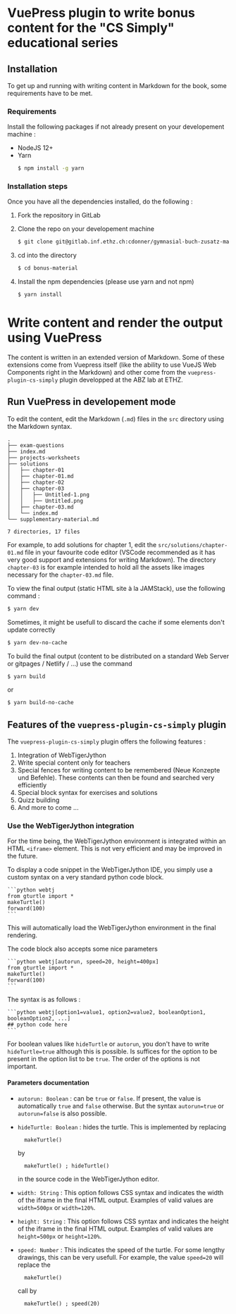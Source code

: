 # VuePress plugin to write bonus content for the "CS Simply" educational series

## Installation

To get up and running with writing content in Markdown for the book, some
requirements have to be met.

### Requirements

Install the following packages if not already present on your developement
machine :

- NodeJS 12+
- Yarn
  ```bash
  $ npm install -g yarn
  ```

### Installation steps

Once you have all the dependencies installed, do the following :

1.  Fork the repository in GitLab
1.  Clone the repo on your developement machine

    ```bash
    $ git clone git@gitlab.inf.ethz.ch:cdonner/gymnasial-buch-zusatz-material-vuepress.git bonus-material
    ```

1.  cd into the directory

    ```bash
    $ cd bonus-material
    ```

1.  Install the npm dependencies (please use yarn and not npm)
    ```bash
    $ yarn install
    ```

# Write content and render the output using VuePress

The content is written in an extended version of Markdown. Some of these
extensions come from Vuepress itself (like the ability to use VueJS Web
Components right in the Markdown) and other come from the
`vuepress-plugin-cs-simply` plugin developped at the ABZ lab at ETHZ.

## Run VuePress in developement mode

To edit the content, edit the Markdown (`.md`) files in the `src` directory
using the Markdown syntax.

```
.
├── exam-questions
├── index.md
├── projects-worksheets
├── solutions
│   ├── chapter-01
│   ├── chapter-01.md
│   ├── chapter-02
│   ├── chapter-03
│   │   ├── Untitled-1.png
│   │   ├── Untitled.png
│   ├── chapter-03.md
│   └── index.md
└── supplementary-material.md

7 directories, 17 files

```

For example, to add solutions for chapter 1, edit the
`src/solutions/chapter-01.md` file in your favourite code editor (VSCode
recommended as it has very good support and extensions for writing Markdown).
The directory `chapter-03` is for example intended to hold all the assets
like images necessary for the `chapter-03.md` file.

To view the final output (static HTML site à la JAMStack), use the following
command :

```bash
$ yarn dev
```

Sometimes, it might be usefull to discard the cache if some elements don't
update correctly

```bash
$ yarn dev-no-cache
```

To build the final output (content to be distributed on a standard Web Server or
gitpages / Netlify / ...) use the command

```bash
$ yarn build
```

or

```bash
$ yarn build-no-cache
```

## Features of the `vuepress-plugin-cs-simply` plugin

The `vuepress-plugin-cs-simply` plugin offers the following features :

1.  Integration of WebTigerJython
1.  Write special content only for teachers
1.  Special fences for writing content to be remembered (Neue Konzepte und
    Befehle). These contents can then be found and searched very efficiently
1.  Special block syntax for exercises and solutions
1.  Quizz building
1.  And more to come ...

### Use the WebTigerJython integration

For the time being, the WebTigerJython environment is integrated within an HTML
`<iframe>` element. This is not very efficient and may be improved in the
future.

To display a code snippet in the WebTigerJython IDE, you simply use a custom
syntax on a very standard python code block.

    ```python webtj
    from gturtle import *
    makeTurtle()
    forward(100)
    ```

This will automatically load the WebTigerJython environment in the final
rendering.

The code block also accepts some nice parameters

    ```python webtj[autorun, speed=20, height=400px]
    from gturtle import *
    makeTurtle()
    forward(100)
    ```

The syntax is as follows :

    ```python webtj[option1=value1, option2=value2, booleanOption1, booleanOption2, ...]
    ## python code here
    ```

For boolean values like `hideTurtle` or `autorun`, you don't have to write
`hideTurtle=true` although this is possible. Is suffices for the option to be
present in the option list to be `true`. The order of the options is not important.

#### Parameters documentation

- `autorun: Boolean` : can be `true` or `false`. If present, the value is
  automatically `true` and `false` otherwise. But the syntax `autorun=true` or
  `autorun=false` is also possible.
- `hideTurtle: Boolean` : hides the turtle. This is implemented by replacing

        makeTurtle()

  by

        makeTurtle() ; hideTurtle()

  in the source code in the
  WebTigerJython editor.

- `width: String` : This option follows CSS syntax and indicates the width of
  the iframe in the final HTML output. Examples of valid values are
  `width=500px` or `width=120%`.
- `height: String` : This option follows CSS syntax and indicates the height of
  the iframe in the final HTML output. Examples of valid values are
  `height=500px` or `height=120%`.
- `speed: Number` : This indicates the speed of the turtle. For some lengthy
  drawings, this can be very usefull. For example, the value `speed=20` will
  replace the

        makeTurtle()


  call by

        makeTurtle() ; speed(20)
